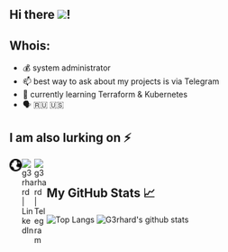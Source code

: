 ## Hi there <img src="https://raw.githubusercontent.com/MartinHeinz/MartinHeinz/master/wave.gif" width="30px">!

## Whois:
- :moneybag: system administrator
- :mailbox: best way to ask about my projects is via Telegram
- :seedling: currently learning Terraform & Kubernetes
- :speaking_head: :ru: :us:

## I am also lurking on ⚡

[<img align="left" alt="g3rhard.github.io" width="22" src="https://raw.githubusercontent.com/iconic/open-iconic/master/svg/globe.svg" />][website]
[<img align="left" alt="g3rhard | LinkedIn" width="22" src="https://cdn.jsdelivr.net/npm/simple-icons@v3/icons/linkedin.svg" />][linkedin]
[<img align="left" alt="g3rhard | Telegram" width="22" src="https://cdn.jsdelivr.net/npm/simple-icons@v3/icons/telegram.svg" />][telegram]
<br />

## My GitHub Stats &#x1f4c8;

![Top Langs](https://github-readme-stats.vercel.app/api/top-langs/?username=g3rhard&layout=compact)
![G3rhard's github stats](https://github-readme-stats.vercel.app/api?username=g3rhard&count_private=true)

[website]: https://g3rhard.github.io
[linkedin]: https://linkedin.com/in/g3rhard
[telegram]: https://t.me/g3rhard
